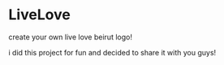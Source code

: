 # LiveLove
create your own live love beirut logo!  

i did this project for fun and decided to share it with you guys! 
